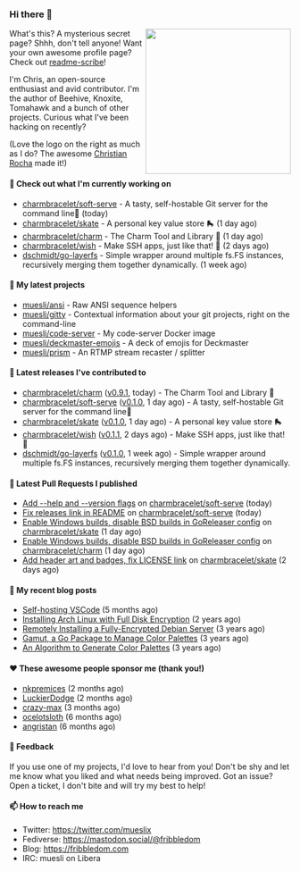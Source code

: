 ### Hi there 👋

<img align="right" src="https://raw.githubusercontent.com/muesli/muesli/master/assets/termenv.png" width="260">

What's this? A mysterious secret page? Shhh, don't tell anyone!
Want your own awesome profile page? Check out [readme-scribe](https://github.com/muesli/readme-scribe)!

I'm Chris, an open-source enthusiast and avid contributor. I'm the author of Beehive, Knoxite, Tomahawk and a bunch
of other projects. Curious what I've been hacking on recently?

(Love the logo on the right as much as I do? The awesome [Christian Rocha](https://github.com/meowgorithm/) made it!)

#### 👷 Check out what I'm currently working on

- [charmbracelet/soft-serve](https://github.com/charmbracelet/soft-serve) - A tasty, self-hostable Git server for the command line🍦 (today)
- [charmbracelet/skate](https://github.com/charmbracelet/skate) - A personal key value store 🛼 (1 day ago)
- [charmbracelet/charm](https://github.com/charmbracelet/charm) - The Charm Tool and Library 🌟 (1 day ago)
- [charmbracelet/wish](https://github.com/charmbracelet/wish) - Make SSH apps, just like that! 💫 (2 days ago)
- [dschmidt/go-layerfs](https://github.com/dschmidt/go-layerfs) - Simple wrapper around multiple fs.FS instances, recursively merging them together dynamically. (1 week ago)

#### 🌱 My latest projects

- [muesli/ansi](https://github.com/muesli/ansi) - Raw ANSI sequence helpers
- [muesli/gitty](https://github.com/muesli/gitty) - Contextual information about your git projects, right on the command-line
- [muesli/code-server](https://github.com/muesli/code-server) - My code-server Docker image
- [muesli/deckmaster-emojis](https://github.com/muesli/deckmaster-emojis) - A deck of emojis for Deckmaster
- [muesli/prism](https://github.com/muesli/prism) - An RTMP stream recaster / splitter

#### 🔭 Latest releases I've contributed to

- [charmbracelet/charm](https://github.com/charmbracelet/charm) ([v0.9.1](https://github.com/charmbracelet/charm/releases/tag/v0.9.1), today) - The Charm Tool and Library 🌟
- [charmbracelet/soft-serve](https://github.com/charmbracelet/soft-serve) ([v0.1.0](https://github.com/charmbracelet/soft-serve/releases/tag/v0.1.0), 1 day ago) - A tasty, self-hostable Git server for the command line🍦
- [charmbracelet/skate](https://github.com/charmbracelet/skate) ([v0.1.0](https://github.com/charmbracelet/skate/releases/tag/v0.1.0), 1 day ago) - A personal key value store 🛼
- [charmbracelet/wish](https://github.com/charmbracelet/wish) ([v0.1.1](https://github.com/charmbracelet/wish/releases/tag/v0.1.1), 2 days ago) - Make SSH apps, just like that! 💫
- [dschmidt/go-layerfs](https://github.com/dschmidt/go-layerfs) ([v0.1.0](https://github.com/dschmidt/go-layerfs/releases/tag/v0.1.0), 1 week ago) - Simple wrapper around multiple fs.FS instances, recursively merging them together dynamically.

#### 🔨 Latest Pull Requests I published

- [Add --help and --version flags](https://github.com/charmbracelet/soft-serve/pull/30) on [charmbracelet/soft-serve](https://github.com/charmbracelet/soft-serve) (today)
- [Fix releases link in README](https://github.com/charmbracelet/soft-serve/pull/29) on [charmbracelet/soft-serve](https://github.com/charmbracelet/soft-serve) (today)
- [Enable Windows builds, disable BSD builds in GoReleaser config](https://github.com/charmbracelet/skate/pull/10) on [charmbracelet/skate](https://github.com/charmbracelet/skate) (1 day ago)
- [Enable Windows builds, disable BSD builds in GoReleaser config](https://github.com/charmbracelet/charm/pull/28) on [charmbracelet/charm](https://github.com/charmbracelet/charm) (1 day ago)
- [Add header art and badges, fix LICENSE link](https://github.com/charmbracelet/skate/pull/8) on [charmbracelet/skate](https://github.com/charmbracelet/skate) (2 days ago)

#### 📜 My recent blog posts

- [Self-hosting VSCode](https://fribbledom.com/posts/selfhosting-vscode/) (5 months ago)
- [Installing Arch Linux with Full Disk Encryption](https://fribbledom.com/posts/encrypted-arch-install/) (2 years ago)
- [Remotely Installing a Fully-Encrypted Debian Server](https://fribbledom.com/posts/encrypted-remote-debian-install/) (3 years ago)
- [Gamut, a Go Package to Manage Color Palettes](https://fribbledom.com/posts/gamut-package-to-handle-color-palettes/) (3 years ago)
- [An Algorithm to Generate Color Palettes](https://fribbledom.com/posts/an-algorithm-to-generate-color-palettes/) (3 years ago)

#### ❤️ These awesome people sponsor me (thank you!)

- [nkpremices](https://github.com/nkpremices) (2 months ago)
- [LuckierDodge](https://github.com/LuckierDodge) (2 months ago)
- [crazy-max](https://github.com/crazy-max) (3 months ago)
- [ocelotsloth](https://github.com/ocelotsloth) (6 months ago)
- [angristan](https://github.com/angristan) (6 months ago)

#### 💬 Feedback

If you use one of my projects, I'd love to hear from you! Don't be shy and let me know what you liked
and what needs being improved. Got an issue? Open a ticket, I don't bite and will try my best to help!

#### 📫 How to reach me

- Twitter: https://twitter.com/mueslix
- Fediverse: https://mastodon.social/@fribbledom
- Blog: https://fribbledom.com
- IRC: muesli on Libera
